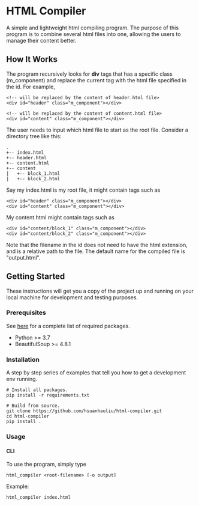 # HTML Compiler

A simple and lightweight html compiling program. The purpose of this program is to combine several html files into one, allowing the users to manage their content better.

## How It Works
The program recursively looks for **div** tags that has a specific class (m_component) and replace the current tag with the html file specified in the id.
For example,

```
<!-- will be replaced by the content of header.html file>
<div id="header" class="m_component"></div>

<!-- will be replaced by the content of content.html file>
<div id="content" class="m_component"></div>
```

The user needs to input which html file to start as the root file. Consider a directory tree like this:

```
.
+-- index.html
+-- header.html
+-- content.html
+-- content
|   +-- block_1.html
|   +-- block_2.html
```

Say my index.html is my root file, it might contain tags such as

```
<div id="header" class="m_component"></div>
<div id="content" class="m_component"></div>
```

My content.html might contain tags such as

```
<div id="content/block_1" class="m_component"></div>
<div id="content/block_2" class="m_component"></div>
```

Note that the filename in the id does not need to have the html extension, and is a relative path to the file. The default name for the compiled file is "output.html".

## Getting Started

These instructions will get you a copy of the project up and running on your local machine for development and testing purposes.

### Prerequisites

See [here](requirements.txt) for a complete list of required packages.
- Python >= 3.7
- BeautifulSoup >= 4.8.1


### Installation

A step by step series of examples that tell you how to get a development env running.

```
# Install all packages.
pip install -r requirements.txt

# Build from source.
git clone https://github.com/hsuanhauliu/html-compiler.git
cd html-compiler
pip install .
```

### Usage

#### CLI

To use the program, simply type

```
html_compiler <root-filename> [-o output]
```

Example:
```
html_compiler index.html
```
